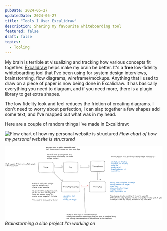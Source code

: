 ```yaml
---
pubDate: 2024-05-27
updatedDate: 2024-05-27
title: "Tools I Use: Excalidraw"
description: Sharing my favourite whiteboarding tool
featured: false
draft: false
topics:
  - Tooling
---
```

My brain is terrible at visualizing and tracking how various concepts fit together. [Excalidraw](https://excalidraw.com/) helps make my brain be better. It's a **free** low-fidelity whiteboarding tool that I've been using for system design interviews, brainstorming, flow diagrams, wireframe/mockups. Anything that I used to draw on a piece of paper is now being done in Excalidraw. It has basically everything you need to diagram, and if you need more, there is a plugin library to get extra shapes.

The low fidelity look and feel reduces the friction of creating diagrams. I don't need to worry about perfection, I can slap together a few shapes add some text, and I've mapped out what was in my head.

Here are a couple of random things I've made in Excalidraw:

![Flow chart of how my personal website is structured](https://github.com/jonathanyeong/personal-website/assets/3861088/55838772-f679-413d-ab1e-453bbc5c3f14)
*Flow chart of how my personal website is structured*

![Brainstorming a side project](https://github.com/jonathanyeong/home-alone/blob/main/home_alone_design_v2.png?raw=true)
*Brainstorming a side project I'm working on*